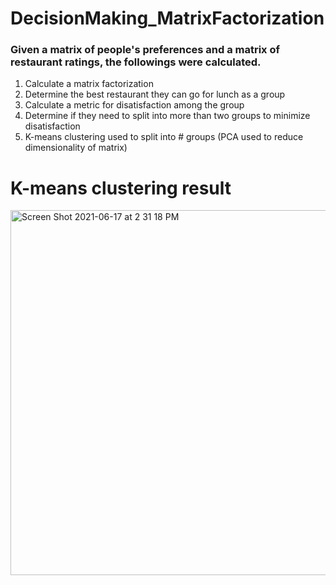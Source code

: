 # DecisionMaking_MatrixFactorization

### Given a matrix of people's preferences and a matrix of restaurant ratings, the followings were calculated. 
1. Calculate a matrix factorization
2. Determine the best restaurant they can go for lunch as a group
3. Calculate a metric for disatisfaction among the group 
4. Determine if they need to split into more than two groups to minimize disatisfaction
5. K-means clustering used to split into # groups (PCA used to reduce dimensionality of matrix)


# K-means clustering result
<img width="584" alt="Screen Shot 2021-06-17 at 2 31 18 PM" src="https://user-images.githubusercontent.com/52574322/122461226-aec36c00-cf78-11eb-829d-c9672ba1ef3b.png">
